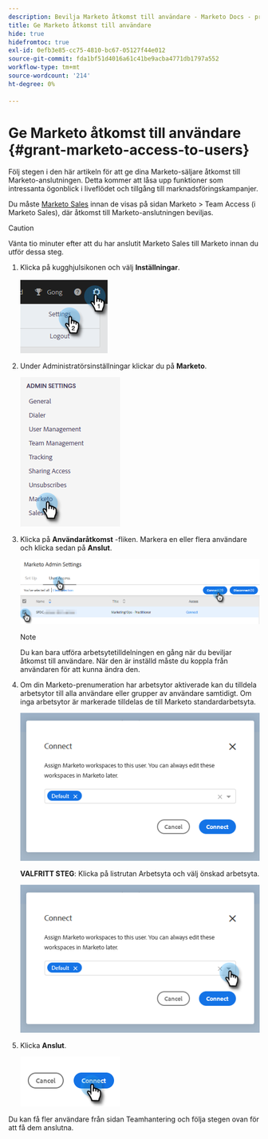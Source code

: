 ```yaml
---
description: Bevilja Marketo åtkomst till användare - Marketo Docs - produktdokumentation
title: Ge Marketo åtkomst till användare
hide: true
hidefromtoc: true
exl-id: 0efb3e85-cc75-4810-bc67-05127f44e012
source-git-commit: fda1bf51d4016a61c41be9acba4771db1797a552
workflow-type: tm+mt
source-wordcount: '214'
ht-degree: 0%

---
```


# Ge Marketo åtkomst till användare {#grant-marketo-access-to-users}

Följ stegen i den här artikeln för att ge dina Marketo-säljare åtkomst till Marketo-anslutningen. Detta kommer att låsa upp funktioner som intressanta ögonblick i liveflödet och tillgång till marknadsföringskampanjer.

Du måste [Marketo Sales](/help/marketo/product-docs/marketo-sales-insight/actions/admin/invite-users-and-admins.md#invite-users) innan de visas på sidan Marketo > Team Access (i Marketo Sales), där åtkomst till Marketo-anslutningen beviljas.

>[!CAUTION]
>
>Vänta tio minuter efter att du har anslutit Marketo Sales till Marketo innan du utför dessa steg.

1. Klicka på kugghjulsikonen och välj **Inställningar**.

   ![](assets/grant-marketo-access-to-users-1.png)

1. Under Administratörsinställningar klickar du på **Marketo**.

   ![](assets/grant-marketo-access-to-users-2.png)

1. Klicka på **Användaråtkomst** -fliken. Markera en eller flera användare och klicka sedan på **Anslut**.

   ![](assets/grant-marketo-access-to-users-3.png)

   >[!NOTE]
   >
   >Du kan bara utföra arbetsytetilldelningen en gång när du beviljar åtkomst till användare. När den är inställd måste du koppla från användaren för att kunna ändra den.

1. Om din Marketo-prenumeration har arbetsytor aktiverade kan du tilldela arbetsytor till alla användare eller grupper av användare samtidigt. Om inga arbetsytor är markerade tilldelas de till Marketo standardarbetsyta.

   ![](assets/grant-marketo-access-to-users-4.png)

   **VALFRITT STEG**: Klicka på listrutan Arbetsyta och välj önskad arbetsyta.

   ![](assets/grant-marketo-access-to-users-5.png)

1. Klicka **Anslut**.

   ![](assets/grant-marketo-access-to-users-6.png)

Du kan få fler användare från sidan Teamhantering och följa stegen ovan för att få dem anslutna.
